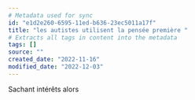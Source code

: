 ```yaml
---
# Metadata used for sync
id: "e1d2e260-6595-11ed-b636-23ec5011a17f"
title: "les autistes utilisent la pensée première "
# Extracts all tags in content into the metadata
tags: []
source: ""
created_date: "2022-11-16"
modified_date: "2022-12-03"
---
```

Sachant intérêts alors 